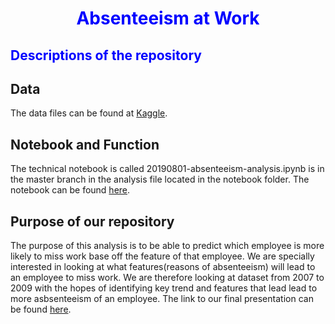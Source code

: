 
<h1 style="color:blue;"><center> Absenteeism at Work</center>

  </h1>

<h2 style="color:blue;"> Descriptions of the repository</h2>



## Data
The data files can be found at [Kaggle](https://www.kaggle.com/chetnasureka/absenteeismatwork).



## Notebook and Function
The technical notebook is called 20190801-absenteeism-analysis.ipynb is in the master branch in the analysis file located in the notebook folder. The notebook can be found [here](https://nbviewer.jupyter.org/github/yontartu/absenteeism/blob/master/notebooks/02_analysis/20190801-absenteeism-analysis.ipynb).

## Purpose of our repository
The purpose of this analysis is to be able to predict which employee is more likely to miss work base off the feature of that employee. We are specially interested in looking at what features(reasons of absenteeism) will lead to an employee to miss work. We are therefore looking at dataset from 2007 to 2009  with the hopes of identifying key trend and features that lead lead to more asbsenteeism of an employee. The link to our final presentation can be found [here](https://prezi.com/view/deejdJk7WvuyyC2gVlVp/).
